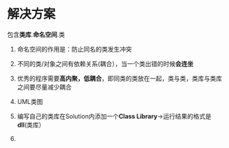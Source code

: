 # 解决方案

 包含**类库**.**命名空间**.类

1. 命名空间的作用是：防止同名的类发生冲突
2. 不同的类/对象之间有依赖关系(耦合），当一个类出错的时候**会连坐**
3. 优秀的程序需要**高内聚，低耦合**，即同类的类放在一起，类与类，类库与类库之间要尽量减少耦合
4. UML类图

5. 编写自己的类库在Solution内添加一个**Class Library**->运行结果的格式是**dll**(类库）
6. 

